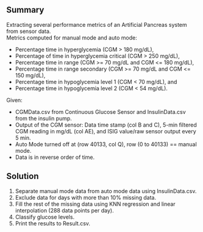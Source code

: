 <h2>Summary</h2>
<p>
  Extracting several performance metrics of an Artificial Pancreas system from sensor data.<br>
  Metrics computed for manual mode and auto mode:
</p>
<ul>
  <li>Percentage time in hyperglycemia (CGM > 180 mg/dL),</li>
  <li>Percentage of time in hyperglycemia critical (CGM > 250 mg/dL),</li>
  <li>Percentage time in range (CGM >= 70 mg/dL and CGM <= 180 mg/dL),</li>
  <li>Percentage time in range secondary (CGM >= 70 mg/dL and CGM <= 150 mg/dL),</li>
  <li>Percentage time in hypoglycemia level 1 (CGM < 70 mg/dL), and</li>
  <li>Percentage time in hypoglycemia level 2 (CGM < 54 mg/dL).</li>
</ul>

<p>
  Given:
  <ul>
    <li>CGMData.csv from Continuous Glucose Sensor and InsulinData.csv from the insulin pump.</li>
    <li>Output of the CGM sensor: Data time stamp (col B and C), 5-min filtered CGM reading in mg/dL (col AE), and ISIG value/raw sensor output every 5 min.</li>
    <li>Auto Mode turned off at (row 40133, col Q), row (0 to 40133) == manual mode.</li>
    <li>Data is in reverse order of time.</li>
  </ul>
</p>

<h2>Solution</h2>
<ol>
  <li>Separate manual mode data from auto mode data using InsulinData.csv.</li>
  <li>Exclude data for days with more than 10% missing data.</li>
  <li>Fill the rest of the missing data using KNN regression and linear interpolation (288 data points per day).</li>
  <li>Classify glucose levels.</li>
  <li>Print the results to Result.csv.</li>
</ol>

